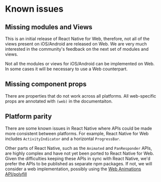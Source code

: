 # Known issues

## Missing modules and Views

This is an initial release of React Native for Web, therefore, not all of the
views present on iOS/Android are released on Web. We are very much interested in
the community's feedback on the next set of modules and views.

Not all the modules or views for iOS/Android can be implemented on Web. In some
cases it will be necessary to use a Web counterpart.

## Missing component props

There are properties that do not work across all platforms. All web-specific
props are annotated with `(web)` in the documentaiton.

## Platform parity

There are some known issues in React Native where APIs could be made more
consistent between platforms. For example, React Native for Web includes
`ActivityIndicator` and a horizontal `ProgressBar`.

Other parts of React Native, such as the `Animated` and `PanResponder` APIs,
are highly complex and have not yet been ported to React Native for Web. Given
the difficulties keeping these APIs in sync with React Native, we'd prefer the
APIs to be published as separate npm packages. If not, we will consider a web
implementation, possibly using the [Web Animations
API/polyfill](https://github.com/web-animations/web-animations-js)
